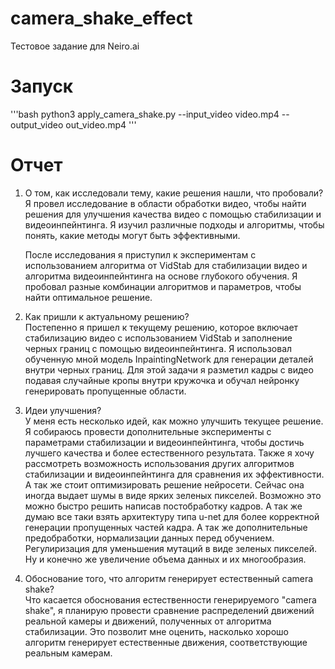 # camera_shake_effect
Тестовое задание для Neiro.ai

# Запуск
'''bash
python3 apply_camera_shake.py --input_video video.mp4  --output_video out_video.mp4
'''

# Отчет

1) О том, как исследовали тему, какие решения нашли, что пробовали?  
    Я провел исследование в области обработки видео, чтобы найти решения для улучшения качества видео с помощью стабилизации и видеоинпейнтинга. Я изучил различные подходы и алгоритмы, чтобы понять, какие методы могут быть эффективными.

    После исследования я приступил к экспериментам с использованием алгоритма от VidStab для стабилизации видео и алгоритма видеоинпейнтинга на основе глубокого обучения. Я пробовал разные комбинации алгоритмов и параметров, чтобы найти оптимальное решение.


2) Как пришли к актуальному решению?  
    Постепенно я пришел к текущему решению, которое включает стабилизацию видео с использованием VidStab и заполнение черных границ с помощью видеоинпейнтинга. Я использовал обученную мной модель InpaintingNetwork для генерации деталей внутри черных границ. Для этой задачи я разметил кадры с видео подавая случайные кропы внутри кружочка и обучал нейронку генерировать пропущенные области.


3) Идеи улучшения?  
    У меня есть несколько идей, как можно улучшить текущее решение. Я собираюсь провести дополнительные эксперименты с параметрами стабилизации и видеоинпейнтинга, чтобы достичь лучшего качества и более естественного результата. Также я хочу рассмотреть возможность использования других алгоритмов стабилизации и видеоинпейнтинга для сравнения их эффективности. А так же стоит оптимизировать решение нейросети. Сейчас она иногда выдает шумы в виде ярких зеленых пикселей. Возможно это можно быстро решить написав постобработку кадров. А так же думаю все таки взять архитектуру типа u-net для более корректной генерации пропущенных частей кадра. А так же дополнительные предобработки, нормализации данных перед обучением. Регулиризация для уменьшения мутаций в виде зеленых пикселей. Ну и конечно же увеличение объема данных и их многообразия.


4) Обоснование того, что алгоритм генерирует естественный camera shake?   
    Что касается обоснования естественности генерируемого "camera shake", я планирую провести сравнение распределений движений реальной камеры и движений, полученных от алгоритма стабилизации. Это позволит мне оценить, насколько хорошо алгоритм генерирует естественные движения, соответствующие реальным камерам.